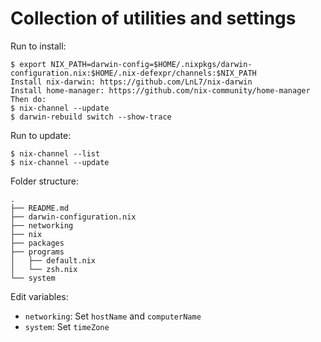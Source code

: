 # Collection of utilities and settings

Run to install:

```
$ export NIX_PATH=darwin-config=$HOME/.nixpkgs/darwin-configuration.nix:$HOME/.nix-defexpr/channels:$NIX_PATH
Install nix-darwin: https://github.com/LnL7/nix-darwin
Install home-manager: https://github.com/nix-community/home-manager
Then do:
$ nix-channel --update
$ darwin-rebuild switch --show-trace
```

Run to update:

```
$ nix-channel --list
$ nix-channel --update
```

Folder structure:

```
.
├── README.md
├── darwin-configuration.nix
├── networking
├── nix
├── packages
├── programs
│   ├── default.nix
│   └── zsh.nix
└── system
```

Edit variables:

* `networking`: Set `hostName` and `computerName`
* `system`: Set `timeZone`



